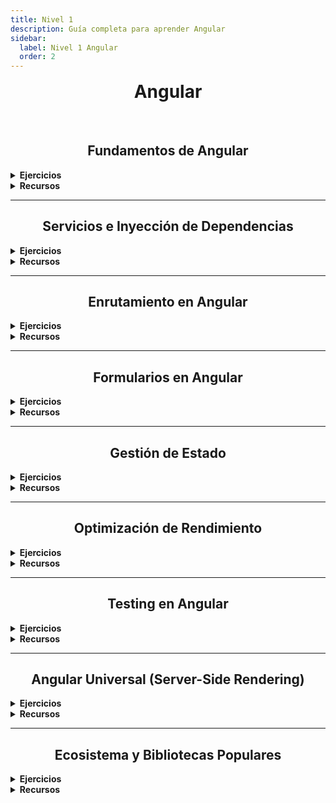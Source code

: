 ```yaml
---
title: Nivel 1 
description: Guía completa para aprender Angular
sidebar:
  label: Nivel 1 Angular
  order: 2
---
```


# Angular

<br>

## Fundamentos de Angular  

<details>
<summary><strong>Ejercicios</strong></summary>

1. Crea un componente de perfil de usuario que muestre y permita editar información básica.  
2. Implementa una directiva personalizada para resaltar texto basado en un patrón de búsqueda.  

</details>

<details>
<summary><strong>Recursos</strong></summary>

- [Angular Official Documentation](https://angular.io/docs)  
- [Angular Tutorial for Beginners - Mosh Hamedani](https://www.youtube.com/watch?v=k5E2AVpwsko)  

</details>

---

## Servicios e Inyección de Dependencias  

<details>
<summary><strong>Ejercicios</strong></summary>

1. Crea un servicio para manejar la autenticación de usuarios y úsalo en múltiples componentes.  
2. Implementa un servicio que utilice HttpClient para obtener datos de una API externa.  

</details>

<details>
<summary><strong>Recursos</strong></summary>

- [Angular Services Tutorial](https://angular.io/tutorial/toh-pt4)  
- [RxJS in Angular](https://angular.io/guide/rx-library)  

</details>

---

## Enrutamiento en Angular  

<details>
<summary><strong>Ejercicios</strong></summary>

1. Crea una aplicación de múltiples páginas con una barra de navegación, implementando rutas anidadas.  
2. Implementa un guard para proteger rutas que requieran autenticación.  

</details>

<details>
<summary><strong>Recursos</strong></summary>

- [Angular Routing & Navigation](https://angular.io/guide/router)  
- [Angular Route Guards Tutorial](https://www.techiediaries.com/angular-route-guards/)  

</details>

---

## Formularios en Angular  

<details>
<summary><strong>Ejercicios</strong></summary>

1. Crea un formulario de registro con validaciones personalizadas utilizando formularios reactivos.  
2. Implementa un formulario dinámico que se genere basado en un objeto de configuración.  

</details>

<details>
<summary><strong>Recursos</strong></summary>

- [Angular Forms Guide](https://angular.io/guide/forms-overview)  
- [Dynamic Forms in Angular](https://angular.io/guide/dynamic-form)  

</details>

---

## Gestión de Estado  

<details>
<summary><strong>Ejercicios</strong></summary>

1. Implementa un carrito de compras utilizando NGRX para manejar el estado global.  
2. Crea una aplicación de lista de tareas con NGXS para la gestión del estado.  

</details>

<details>
<summary><strong>Recursos</strong></summary>

- [NGRX Documentation](https://ngrx.io/docs)  
- [NGXS Documentation](https://www.ngxs.io/)  

</details>

---

## Optimización de Rendimiento  

<details>
<summary><strong>Ejercicios</strong></summary>

1. Optimiza el rendimiento de una lista grande utilizando OnPush y trackBy.  
2. Convierte una aplicación Angular existente en una Progressive Web App.  

</details>

<details>
<summary><strong>Recursos</strong></summary>

- [Angular Performance Optimization](https://angular.io/guide/performance-optimization)  
- [Angular PWA Tutorial](https://angular.io/guide/service-worker-getting-started)  

</details>

---

## Testing en Angular  

<details>
<summary><strong>Ejercicios</strong></summary>

1. Escribe pruebas unitarias para un servicio que realiza llamadas HTTP.  
2. Implementa pruebas e2e para un flujo de inicio de sesión y registro.  

</details>

<details>
<summary><strong>Recursos</strong></summary>

- [Angular Testing Guide](https://angular.io/guide/testing)  
- [Angular Testing Tutorial - Fireship](https://fireship.io/lessons/angular-testing-guide-including-firebase/)  

</details>

---

## Angular Universal (Server-Side Rendering)  

<details>
<summary><strong>Ejercicios</strong></summary>

1. Configura Angular Universal en una aplicación existente.  
2. Implementa TransferState para evitar doble fetching de datos.  

</details>

<details>
<summary><strong>Recursos</strong></summary>

- [Angular Universal Guide](https://angular.io/guide/universal)  
- [Server-side Rendering (SSR) with Angular Universal](https://blog.angular-university.io/angular-universal/)  

</details>

---

## Ecosistema y Bibliotecas Populares  

<details>
<summary><strong>Ejercicios</strong></summary>

1. Crea una interfaz de usuario responsiva utilizando Angular Material y Flex-Layout.  
2. Implementa un sistema de diseño personalizado utilizando NG-ZORRO.  

</details>

<details>
<summary><strong>Recursos</strong></summary>

- [Angular Material Documentation](https://material.angular.io/)  
- [NG-ZORRO - Ant Design of Angular](https://ng.ant.design/docs/introduce/en)  

</details>

<style is:inline>
  h2 {
    text-align: center;
  }
  #_top {
    text-align: center;
    margin-bottom: 1rem;
  }
  #angular {
    text-align: center;
    margin-top: 1rem;
  }
</style>
